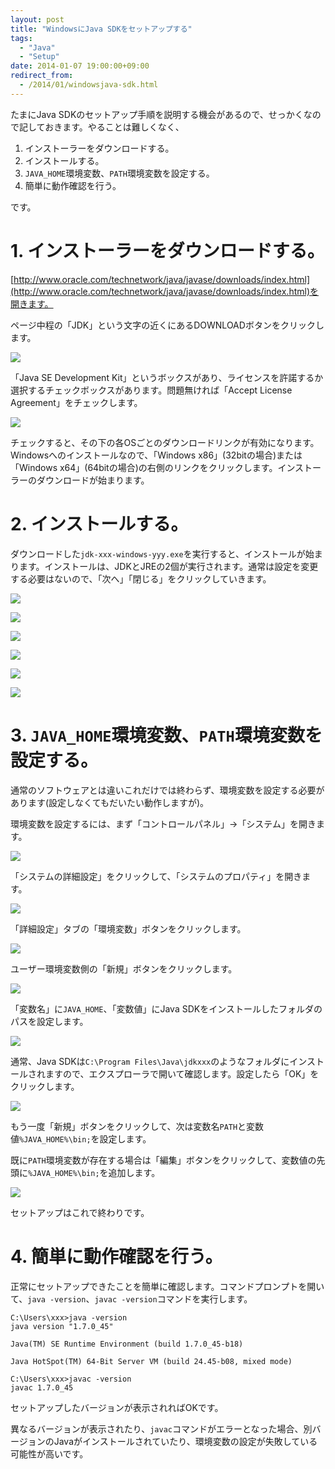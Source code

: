 ```yaml
---
layout: post
title: "WindowsにJava SDKをセットアップする"
tags:
  - "Java"
  - "Setup"
date: 2014-01-07 19:00:00+09:00
redirect_from:
  - /2014/01/windowsjava-sdk.html
---
```


たまにJava SDKのセットアップ手順を説明する機会があるので、せっかくなので記しておきます。やることは難しくなく、

1. インストーラーをダウンロードする。
2. インストールする。
3. `JAVA_HOME`環境変数、`PATH`環境変数を設定する。
4. 簡単に動作確認を行う。

です。

<!-- more -->

# 1. インストーラーをダウンロードする。

[http://www.oracle.com/technetwork/java/javase/downloads/index.html](http://www.oracle.com/technetwork/java/javase/downloads/index.html)を開きます。

ページ中程の「JDK」という文字の近くにあるDOWNLOADボタンをクリックします。

![](http://3.bp.blogspot.com/-do98XkvpSOA/UstbKOuFDPI/AAAAAAAAAWY/urtSmepT66A/s1600/%25E3%2582%25B9%25E3%2582%25AF%25E3%2583%25AA%25E3%2583%25BC%25E3%2583%25B3%25E3%2582%25B7%25E3%2583%25A7%25E3%2583%2583%25E3%2583%2588_2014-01-05_12.00.54_010714_100152_AM.jpg)

「Java SE Development Kit」というボックスがあり、ライセンスを許諾するか選択するチェックボックスがあります。問題無ければ「Accept License Agreement」をチェックします。

![](http://2.bp.blogspot.com/-rS-0RmttTeE/UstbKDSjz8I/AAAAAAAAAWU/miSZvrrg6oA/s1600/%25E3%2582%25B9%25E3%2582%25AF%25E3%2583%25AA%25E3%2583%25BC%25E3%2583%25B3%25E3%2582%25B7%25E3%2583%25A7%25E3%2583%2583%25E3%2583%2588_2014-01-05_12.02.02_010714_100234_AM.jpg)

チェックすると、その下の各OSごとのダウンロードリンクが有効になります。Windowsへのインストールなので、「Windows x86」(32bitの場合)または「Windows x64」(64bitの場合)の右側のリンクをクリックします。インストーラーのダウンロードが始まります。

# 2. インストールする。

ダウンロードした`jdk-xxx-windows-yyy.exe`を実行すると、インストールが始まります。インストールは、JDKとJREの2個が実行されます。通常は設定を変更する必要はないので、「次へ」「閉じる」をクリックしていきます。

![](http://3.bp.blogspot.com/-ocjz7ei2ItM/Usqlnw9FA7I/AAAAAAAAAWA/dktYtLJYIHM/s1600/%25E3%2582%25B9%25E3%2582%25AF%25E3%2583%25AA%25E3%2583%25BC%25E3%2583%25B3%25E3%2582%25B7%25E3%2583%25A7%25E3%2583%2583%25E3%2583%2588+2014-01-05+12.05.22.png)

![](http://1.bp.blogspot.com/-MsJKwaTD5vY/UsqlowK_YaI/AAAAAAAAAWA/-Ai_2kK27SQ/s1600/%25E3%2582%25B9%25E3%2582%25AF%25E3%2583%25AA%25E3%2583%25BC%25E3%2583%25B3%25E3%2582%25B7%25E3%2583%25A7%25E3%2583%2583%25E3%2583%2588+2014-01-05+12.05.33.png)

![](http://3.bp.blogspot.com/--7dlDFzfc1c/UsqlpLqSuWI/AAAAAAAAAWA/tLxZfIuJPiY/s1600/%25E3%2582%25B9%25E3%2582%25AF%25E3%2583%25AA%25E3%2583%25BC%25E3%2583%25B3%25E3%2582%25B7%25E3%2583%25A7%25E3%2583%2583%25E3%2583%2588+2014-01-05+12.05.38.png)

![](http://3.bp.blogspot.com/-iAnULNXZCyo/UsqlpSCmvQI/AAAAAAAAAWA/cjiOCvAaRO8/s1600/%25E3%2582%25B9%25E3%2582%25AF%25E3%2583%25AA%25E3%2583%25BC%25E3%2583%25B3%25E3%2582%25B7%25E3%2583%25A7%25E3%2583%2583%25E3%2583%2588+2014-01-05+12.05.55.png)

![](http://4.bp.blogspot.com/-KxqKxwP_Pcs/Usqlpv8JjZI/AAAAAAAAAWA/HUgAqPQlpDY/s1600/%25E3%2582%25B9%25E3%2582%25AF%25E3%2583%25AA%25E3%2583%25BC%25E3%2583%25B3%25E3%2582%25B7%25E3%2583%25A7%25E3%2583%2583%25E3%2583%2588+2014-01-05+12.06.00.png)

![](http://3.bp.blogspot.com/-EcGe80kL6tQ/UsqlqK9pv-I/AAAAAAAAAWA/jYKMyi2RbmE/s1600/%25E3%2582%25B9%25E3%2582%25AF%25E3%2583%25AA%25E3%2583%25BC%25E3%2583%25B3%25E3%2582%25B7%25E3%2583%25A7%25E3%2583%2583%25E3%2583%2588+2014-01-05+12.06.05.png)

# 3. `JAVA_HOME`環境変数、`PATH`環境変数を設定する。

通常のソフトウェアとは違いこれだけでは終わらず、環境変数を設定する必要があります(設定しなくてもだいたい動作しますが)。

環境変数を設定するには、まず「コントロールパネル」→「システム」を開きます。

![](http://4.bp.blogspot.com/-PuZG198bK1Q/UstbKA8hihI/AAAAAAAAAW0/aEklD3Ob2C4/s1600/%25E3%2582%25B9%25E3%2582%25AF%25E3%2583%25AA%25E3%2583%25BC%25E3%2583%25B3%25E3%2582%25B7%25E3%2583%25A7%25E3%2583%2583%25E3%2583%2588_2014-01-05_12.06.41_010714_100321_AM.jpg)

「システムの詳細設定」をクリックして、「システムのプロパティ」を開きます。

![](http://2.bp.blogspot.com/-jloFhIX11u8/UstbKuh5TgI/AAAAAAAAAWg/dy1GUG7iKuo/s1600/%25E3%2582%25B9%25E3%2582%25AF%25E3%2583%25AA%25E3%2583%25BC%25E3%2583%25B3%25E3%2582%25B7%25E3%2583%25A7%25E3%2583%2583%25E3%2583%2588_2014-01-05_12.06.47_010714_101131_AM.jpg)

「詳細設定」タブの「環境変数」ボタンをクリックします。

![](http://1.bp.blogspot.com/-P7FSSZ4LKLs/UstbK2Xt1NI/AAAAAAAAAWo/uucYZLXrxD0/s1600/%25E3%2582%25B9%25E3%2582%25AF%25E3%2583%25AA%25E3%2583%25BC%25E3%2583%25B3%25E3%2582%25B7%25E3%2583%25A7%25E3%2583%2583%25E3%2583%2588_2014-01-05_12.06.54_010714_101155_AM.jpg)

ユーザー環境変数側の「新規」ボタンをクリックします。

![](http://4.bp.blogspot.com/-sC_X48Yor_s/UstcpecLsFI/AAAAAAAAAXI/zsOAwWppTiU/s1600/%25E3%2582%25B9%25E3%2582%25AF%25E3%2583%25AA%25E3%2583%25BC%25E3%2583%25B3%25E3%2582%25B7%25E3%2583%25A7%25E3%2583%2583%25E3%2583%2588_2014-01-05_12.07.10_010714_104712_AM.jpg)

「変数名」に`JAVA_HOME`、「変数値」にJava SDKをインストールしたフォルダのパスを設定します。

![](http://3.bp.blogspot.com/-whuJI3f1bHU/UsqlsQ3lD4I/AAAAAAAAAWA/BwfGsFx3DQM/s1600/%25E3%2582%25B9%25E3%2582%25AF%25E3%2583%25AA%25E3%2583%25BC%25E3%2583%25B3%25E3%2582%25B7%25E3%2583%25A7%25E3%2583%2583%25E3%2583%2588+2014-01-05+12.07.52.png)

通常、Java SDKは`C:\Program Files\Java\jdkxxx`のようなフォルダにインストールされますので、エクスプローラで開いて確認します。設定したら「OK」をクリックします。

![](http://4.bp.blogspot.com/-MXhvXg-KOBs/UstbLSQAQzI/AAAAAAAAAWw/84DR-VSylfs/s1600/%25E3%2582%25B9%25E3%2582%25AF%25E3%2583%25AA%25E3%2583%25BC%25E3%2583%25B3%25E3%2582%25B7%25E3%2583%25A7%25E3%2583%2583%25E3%2583%2588_2014-01-05_12.07.39_010714_101305_AM.jpg)

もう一度「新規」ボタンをクリックして、次は変数名`PATH`と変数値`%JAVA_HOME%\bin;`を設定します。

既に`PATH`環境変数が存在する場合は「編集」ボタンをクリックして、変数値の先頭に`%JAVA_HOME%\bin;`を追加します。

![](http://3.bp.blogspot.com/-0Z1NMY2qqYA/Usqlsnf_n3I/AAAAAAAAAWA/nqHfjcak3ak/s1600/%25E3%2582%25B9%25E3%2582%25AF%25E3%2583%25AA%25E3%2583%25BC%25E3%2583%25B3%25E3%2582%25B7%25E3%2583%25A7%25E3%2583%2583%25E3%2583%2588+2014-01-05+12.08.18.png)

セットアップはこれで終わりです。

# 4. 簡単に動作確認を行う。

正常にセットアップできたことを簡単に確認します。コマンドプロンプトを開いて、`java -version`、`javac -version`コマンドを実行します。

```
C:\Users\xxx>java -version
java version "1.7.0_45"

Java(TM) SE Runtime Environment (build 1.7.0_45-b18)

Java HotSpot(TM) 64-Bit Server VM (build 24.45-b08, mixed mode)

C:\Users\xxx>javac -version
javac 1.7.0_45
```

セットアップしたバージョンが表示されればOKです。

異なるバージョンが表示されたり、`javac`コマンドがエラーとなった場合、別バージョンのJavaがインストールされていたり、環境変数の設定が失敗している可能性が高いです。
